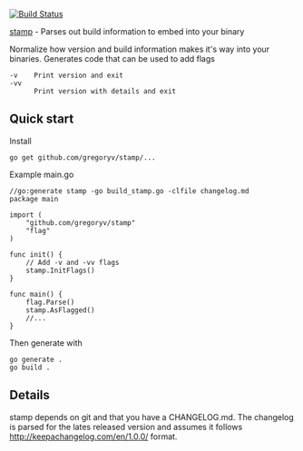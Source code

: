 [![Build Status](https://travis-ci.org/gregoryv/stamp.svg?branch=master)](https://travis-ci.org/gregoryv/stamp)

[stamp](https://godoc.org/github.com/gregoryv/stamp) - Parses out build information to embed into your binary

Normalize how version and build information makes it's way into your binaries.
Generates code that can be used to add flags

    -v    Print version and exit
    -vv
          Print version with details and exit

## Quick start

Install

    go get github.com/gregoryv/stamp/...

Example main.go

	//go:generate stamp -go build_stamp.go -clfile changelog.md
    package main

	import (
		"github.com/gregoryv/stamp"
		"flag"
	)

	func init() {
		// Add -v and -vv flags
		stamp.InitFlags()
	}

	func main() {
		flag.Parse()
		stamp.AsFlagged()
		//...
	}


Then generate with

    go generate .
	go build .

## Details

stamp depends on git and that you have a CHANGELOG.md. The changelog is parsed for the lates
released version and assumes it follows http://keepachangelog.com/en/1.0.0/ format.

